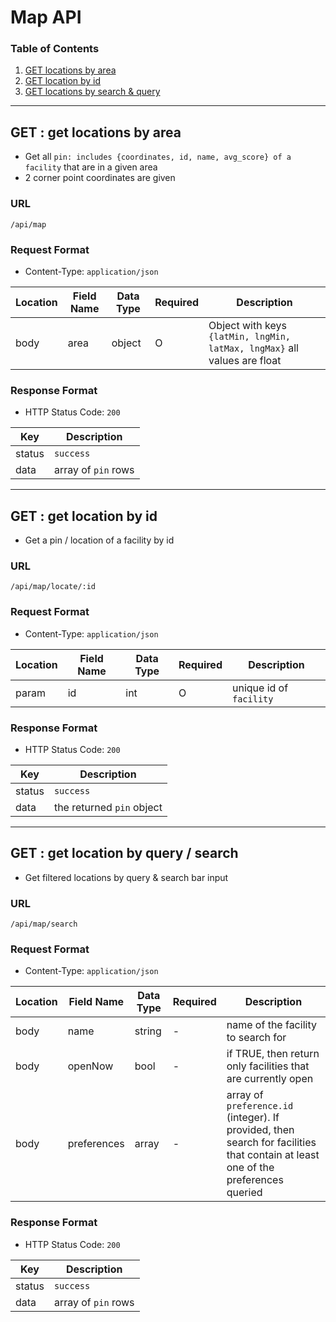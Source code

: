 # Map API

### Table of Contents

1. [GET locations by area](#get--get-locations-by-area)
2. [GET location by id](#get--get-location-by-id)
3. [GET locations by search & query](#get--get-location-by-query--search)

---

## GET : get locations by area
- Get all `pin: includes {coordinates, id, name, avg_score} of a facility` that are in a given area
- 2 corner point coordinates are given

### URL
`/api/map`

### Request Format
- Content-Type: `application/json`

| Location | Field Name | Data Type | Required | Description |
| --- | --- | --- | --- | --- |
| body | area | object | O | Object with keys `{latMin, lngMin, latMax, lngMax}` all values are float |

### Response Format
- HTTP Status Code: `200`

| Key | Description |
| --- | --- |
| status | `success` |
| data | array of `pin` rows |

---

## GET : get location by id
- Get a pin / location of a facility by id

### URL
`/api/map/locate/:id`

### Request Format
- Content-Type: `application/json`

| Location | Field Name | Data Type | Required | Description |
| --- | --- | --- | --- | --- |
| param | id | int | O | unique id of `facility` |

### Response Format
- HTTP Status Code: `200`

| Key | Description |
| --- | --- |
| status | `success` |
| data | the returned `pin` object |

---

## GET : get location by query / search
- Get filtered locations by query & search bar input

### URL
`/api/map/search`

### Request Format
- Content-Type: `application/json`

| Location | Field Name | Data Type | Required | Description |
| --- | --- | --- | --- | --- |
| body | name | string | - | name of the facility to search for |
| body | openNow | bool | - | if TRUE, then return only facilities that are currently open |
| body | preferences | array | - | array of `preference.id` (integer). If provided, then search for facilities that contain at least one of the preferences queried |

### Response Format
- HTTP Status Code: `200`

| Key | Description |
| --- | --- |
| status | `success` |
| data | array of `pin` rows |
